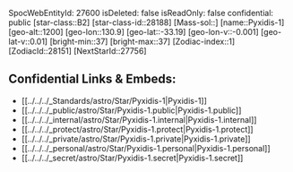 ﻿---
location:
- -33.19
- -130.9
- 1200
tags:
- astro/Star
type: Star
---

SpocWebEntityId: 27600
isDeleted: false
isReadOnly: false
confidential: public
[star-class::B2]
[star-class-id::28188]
[Mass-sol::]
[name::Pyxidis-1]
[geo-alt::1200]
[geo-lon::130.9]
[geo-lat::-33.19]
[geo-lon-v::-0.001]
[geo-lat-v::0.01]
[bright-min::37]
[bright-max::37]
[Zodiac-index::1]
[ZodiacId::28151]
[NextStarId::27756]



## Confidential Links & Embeds: 
- [[../../../_Standards/astro/Star/Pyxidis-1|Pyxidis-1]] 
- [[../../../_public/astro/Star/Pyxidis-1.public|Pyxidis-1.public]] 
- [[../../../_internal/astro/Star/Pyxidis-1.internal|Pyxidis-1.internal]] 
- [[../../../_protect/astro/Star/Pyxidis-1.protect|Pyxidis-1.protect]] 
- [[../../../_private/astro/Star/Pyxidis-1.private|Pyxidis-1.private]] 
- [[../../../_personal/astro/Star/Pyxidis-1.personal|Pyxidis-1.personal]] 
- [[../../../_secret/astro/Star/Pyxidis-1.secret|Pyxidis-1.secret]] 
